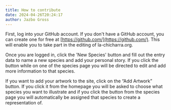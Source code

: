 ```yaml
---
title: How to contribute
date: 2024-04-26T20:24:17
author: Jazbo Gross
---
```

First, log into your GitHub account. If you don't have a GitHub account, you can create one for free at [https://github.com/](https://github.com/). This will enable you to take part in the editing of la-chicharra.org.

Once you are logged in, click the 'New Species' button and fill out the entry data to name a new species and add your personal story. If you click the button while on one of the species page you will be directed to edit and add more information to that species.

If you want to add your artwork to the site, click on the “Add Artwork” button. If you click it from the homepage you will be asked to choose what species you want to illustrate and if you click the button from the species page you will automatically be assigned that species to create a representation of.
